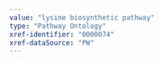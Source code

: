 ```yaml
---
value: "lysine biosynthetic pathway"
type: "Pathway Ontology"
xref-identifier: "0000074"
xref-dataSource: "PW"
---
```

